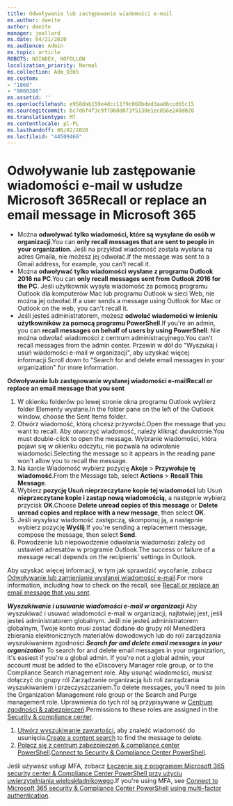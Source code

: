 ```yaml
---
title: Odwoływanie lub zastępowanie wiadomości e-mail
ms.author: daeite
author: daeite
manager: joallard
ms.date: 04/21/2020
ms.audience: Admin
ms.topic: article
ROBOTS: NOINDEX, NOFOLLOW
localization_priority: Normal
ms.collection: Adm_O365
ms.custom:
- "1860"
- "9000260"
ms.assetid: ''
ms.openlocfilehash: e958dab159e4dcc11f9c068bded3aa06ccd65c15
ms.sourcegitcommit: bc7d6f4f3c9f7060d073f5130e1ec856e248d020
ms.translationtype: MT
ms.contentlocale: pl-PL
ms.lasthandoff: 06/02/2020
ms.locfileid: "44509466"
---
```

# <a name="recall-or-replace-an-email-message-in-microsoft-365"></a><span data-ttu-id="13d69-102">Odwoływanie lub zastępowanie wiadomości e-mail w usłudze Microsoft 365</span><span class="sxs-lookup"><span data-stu-id="13d69-102">Recall or replace an email message in Microsoft 365</span></span>

- <span data-ttu-id="13d69-103">Można **odwoływać tylko wiadomości, które są wysyłane do osób w organizacji**.</span><span class="sxs-lookup"><span data-stu-id="13d69-103">You can **only recall messages that are sent to people in your organization**.</span></span> <span data-ttu-id="13d69-104">Jeśli na przykład wiadomość została wysłana na adres Gmaila, nie możesz jej odwołać.</span><span class="sxs-lookup"><span data-stu-id="13d69-104">If the message was sent to a Gmail address, for example, you can't recall it.</span></span>
- <span data-ttu-id="13d69-105">Można **odwoływać tylko wiadomości wysłane z programu Outlook 2016 na PC**.</span><span class="sxs-lookup"><span data-stu-id="13d69-105">You can **only recall messages sent from Outlook 2016 for the PC**.</span></span> <span data-ttu-id="13d69-106">Jeśli użytkownik wysyła wiadomość za pomocą programu Outlook dla komputerów Mac lub programu Outlook w sieci Web, nie można jej odwołać.</span><span class="sxs-lookup"><span data-stu-id="13d69-106">If a user sends a message using Outlook for Mac or Outlook on the web, you can't recall it.</span></span>
- <span data-ttu-id="13d69-107">Jeśli jesteś administratorem, możesz **odwołać wiadomości w imieniu użytkowników za pomocą programu PowerShell**.</span><span class="sxs-lookup"><span data-stu-id="13d69-107">If you're an admin, you can **recall messages on behalf of users by using PowerShell**.</span></span> <span data-ttu-id="13d69-108">Nie można odwołać wiadomości z centrum administracyjnego.</span><span class="sxs-lookup"><span data-stu-id="13d69-108">You can't recall messages from the admin center.</span></span> <span data-ttu-id="13d69-109">Przewiń w dół do "Wyszukaj i usuń wiadomości e-mail w organizacji", aby uzyskać więcej informacji.</span><span class="sxs-lookup"><span data-stu-id="13d69-109">Scroll down to "Search for and delete email messages in your organization" for more information.</span></span>

<span data-ttu-id="13d69-110">**Odwoływanie lub zastępowanie wysłanej wiadomości e-mail**</span><span class="sxs-lookup"><span data-stu-id="13d69-110">**Recall or replace an email message that you sent**</span></span>

1. <span data-ttu-id="13d69-111">W okienku folderów po lewej stronie okna programu Outlook wybierz folder Elementy wysłane.</span><span class="sxs-lookup"><span data-stu-id="13d69-111">In the folder pane on the left of the Outlook window, choose the Sent Items folder.</span></span>
2. <span data-ttu-id="13d69-112">Otwórz wiadomość, którą chcesz przywołać.</span><span class="sxs-lookup"><span data-stu-id="13d69-112">Open the message that you want to recall.</span></span> <span data-ttu-id="13d69-113">Aby otworzyć wiadomość, należy kliknąć dwukrotnie.</span><span class="sxs-lookup"><span data-stu-id="13d69-113">You must double-click to open the message.</span></span> <span data-ttu-id="13d69-114">Wybranie wiadomości, która pojawi się w okienku odczytu, nie pozwala na odwołanie wiadomości.</span><span class="sxs-lookup"><span data-stu-id="13d69-114">Selecting the message so it appears in the reading pane won't allow you to recall the message.</span></span>
3. <span data-ttu-id="13d69-115">Na karcie Wiadomość wybierz pozycję **Akcje**  >  **Przywołuje tę wiadomość**.</span><span class="sxs-lookup"><span data-stu-id="13d69-115">From the Message tab, select **Actions** > **Recall This Message**.</span></span>
4. <span data-ttu-id="13d69-116">Wybierz **pozycję Usuń nieprzeczytane kopie tej wiadomości** lub Usuń **nieprzeczytane kopie i zastąp nową wiadomością,** a następnie wybierz przycisk **OK**.</span><span class="sxs-lookup"><span data-stu-id="13d69-116">Choose **Delete unread copies of this message** or **Delete unread copies and replace with a new message**, then select **OK**.</span></span>
5. <span data-ttu-id="13d69-117">Jeśli wysyłasz wiadomość zastępczą, skomponuj ją, a następnie wybierz pozycję **Wyślij**.</span><span class="sxs-lookup"><span data-stu-id="13d69-117">If you're sending a replacement message, compose the message, then select **Send**.</span></span>
6. <span data-ttu-id="13d69-118">Powodzenie lub niepowodzenie odwołania wiadomości zależy od ustawień adresatów w programie Outlook.</span><span class="sxs-lookup"><span data-stu-id="13d69-118">The success or failure of a message recall depends on the recipients' settings in Outlook.</span></span>

<span data-ttu-id="13d69-119">Aby uzyskać więcej informacji, w tym jak sprawdzić wycofanie, zobacz [Odwoływanie lub zamienianie wysłanej wiadomości e-mail](https://support.office.com/article/35027f88-d655-4554-b4f8-6c0729a723a0).</span><span class="sxs-lookup"><span data-stu-id="13d69-119">For more information, including how to check on the recall, see [Recall or replace an email message that you sent](https://support.office.com/article/35027f88-d655-4554-b4f8-6c0729a723a0).</span></span>

<span data-ttu-id="13d69-120">***Wyszukiwanie i usuwanie wiadomości e-mail w organizacji*** Aby wyszukiwać i usuwać wiadomości e-mail w organizacji, najłatwiej jest, jeśli jesteś administratorem globalnym. Jeśli nie jesteś administratorem globalnym, Twoje konto musi zostać dodane do grupy ról Menedżera zbierania elektronicznych materiałów dowodowych lub do roli zarządzania wyszukiwaniem zgodności.</span><span class="sxs-lookup"><span data-stu-id="13d69-120">***Search for and delete email messages in your organization*** To search for and delete email messages in your organization, it's easiest if you're a global admin. If you're not a global admin, your account must be added to the eDiscovery Manager role group, or to the Compliance Search management role.</span></span> <span data-ttu-id="13d69-121">Aby usunąć wiadomości, musisz dołączyć do grupy ról Zarządzanie organizacją lub roli zarządzania wyszukiwaniem i przeczyszczaniem.</span><span class="sxs-lookup"><span data-stu-id="13d69-121">To delete messages, you'll need to join the Organization Management role group or the Search and Purge management role.</span></span> <span data-ttu-id="13d69-122">Uprawnienia do tych ról są przypisywane w [Centrum zgodności & zabezpieczeń](https://protection.office.com/).</span><span class="sxs-lookup"><span data-stu-id="13d69-122">Permissions to these roles are assigned in the [Security & compliance center](https://protection.office.com/).</span></span>

1. <span data-ttu-id="13d69-123">[Utwórz wyszukiwanie zawartości,](https://docs.microsoft.com/microsoft-365/compliance/content-search) aby znaleźć wiadomość do usunięcia.</span><span class="sxs-lookup"><span data-stu-id="13d69-123">[Create a content search](https://docs.microsoft.com/microsoft-365/compliance/content-search) to find the message to delete.</span></span>
2. <span data-ttu-id="13d69-124">[Połącz się z centrum zabezpieczeń & compliance center PowerShell](https://docs.microsoft.com/powershell/exchange/office-365-scc/connect-to-scc-powershell/connect-to-scc-powershell?view=exchange-ps).</span><span class="sxs-lookup"><span data-stu-id="13d69-124">[Connect to Security & Compliance Center PowerShell](https://docs.microsoft.com/powershell/exchange/office-365-scc/connect-to-scc-powershell/connect-to-scc-powershell?view=exchange-ps).</span></span> 

<span data-ttu-id="13d69-125">Jeśli używasz usługi MFA, zobacz [Łączenie się z programem Microsoft 365 security center & Compliance Center PowerShell przy użyciu uwierzytelniania wieloskładnikowego](https://docs.microsoft.com/powershell/exchange/office-365-scc/connect-to-scc-powershell/mfa-connect-to-scc-powershell?view=exchange-ps).</span><span class="sxs-lookup"><span data-stu-id="13d69-125">If you're using MFA, see [Connect to Microsoft 365 security & Compliance Center PowerShell using multi-factor authentication](https://docs.microsoft.com/powershell/exchange/office-365-scc/connect-to-scc-powershell/mfa-connect-to-scc-powershell?view=exchange-ps).</span></span> 
